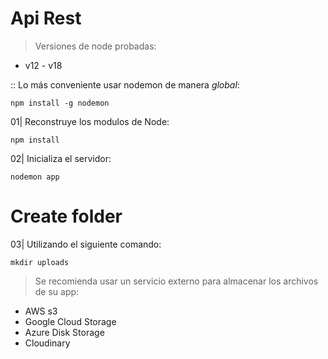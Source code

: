 # Api Rest
> Versiones de node probadas:
- v12 - v18 

:: Lo más conveniente usar nodemon de manera *global*:
```
npm install -g nodemon
```

01| Reconstruye los modulos de Node:
```
npm install
```

02| Inicializa el servidor:
```
nodemon app
```
# Create folder
03| Utilizando el siguiente comando:
```
mkdir uploads
```

>Se recomienda usar un servicio externo para almacenar los archivos de su app:
- AWS s3 
- Google Cloud Storage
- Azure Disk Storage
- Cloudinary